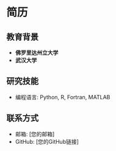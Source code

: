 # 简历

## 教育背景

*   **佛罗里达州立大学**
*   **武汉大学**

## 研究技能

*   编程语言: Python, R, Fortran, MATLAB

## 联系方式

*   邮箱: [您的邮箱]
*   GitHub: [您的GitHub链接]